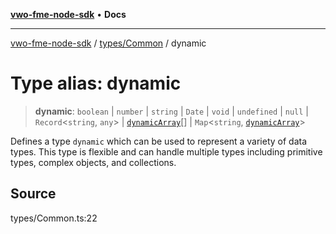 [**vwo-fme-node-sdk**](../../../README.md) • **Docs**

---

[vwo-fme-node-sdk](../../../modules.md) / [types/Common](../README.md) / dynamic

# Type alias: dynamic

> **dynamic**: `boolean` \| `number` \| `string` \| `Date` \| `void` \| `undefined` \| `null` \| `Record`\<`string`, `any`\> \| [`dynamicArray`](dynamicArray.md)[] \| `Map`\<`string`, [`dynamicArray`](dynamicArray.md)\>

Defines a type `dynamic` which can be used to represent a variety of data types.
This type is flexible and can handle multiple types including primitive types,
complex objects, and collections.

## Source

types/Common.ts:22

